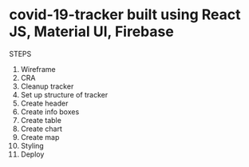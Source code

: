 # covid-19-tracker built using React JS, Material UI, Firebase

STEPS

1. Wireframe
2. CRA
3. Cleanup tracker
4. Set up structure of tracker
5. Create header
6. Create info boxes
7. Create table
8. Create chart
9. Create map
10. Styling
11. Deploy
